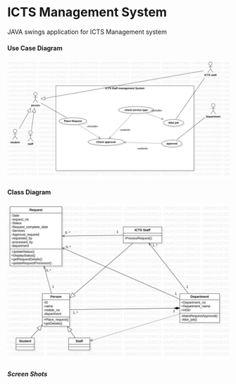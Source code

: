 # ICTS Management System
JAVA swings application for ICTS Management system

#### Use Case Diagram
![Use Case Diagram](https://raw.githubusercontent.com/pavanbsp/ICTS-Management-System/main/Use%20case.jpg)

#### Class Diagram
![Class Diagram](https://raw.githubusercontent.com/pavanbsp/ICTS-Management-System/main/Class%20diagram.jpg)

##### Screen Shots
